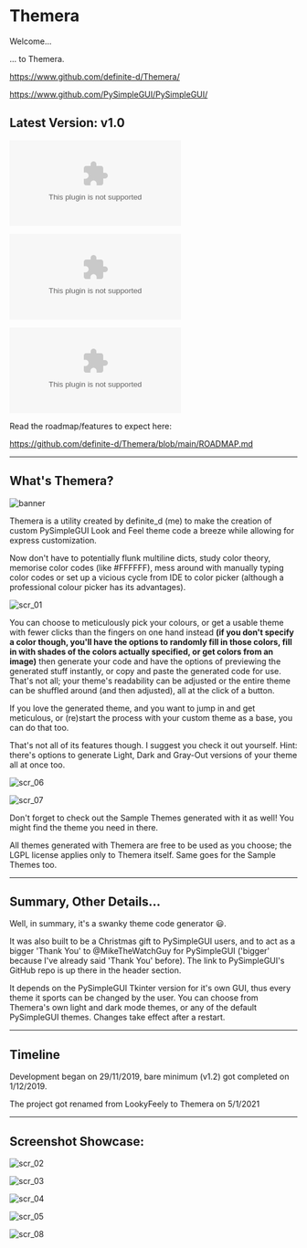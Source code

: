 ﻿# Themera

Welcome...

... to Themera.


https://www.github.com/definite-d/Themera/

https://www.github.com/PySimpleGUI/PySimpleGUI/

## Latest Version: v1.0
![Download the installer (Windows Only)](https://github.com/definite-d/Themera/raw/main/bin/Themera%20v1.0%20Windows%20Installer.exe)

![Download standalone executable](https://github.com/definite-d/Themera/raw/main/bin/Themera%20v1.0.exe)

![Download as zipped folder](https://github.com/definite-d/Themera/raw/main/bin/Themera%20v1.0.zip)

Read the roadmap/features to expect here:

https://github.com/definite-d/Themera/blob/main/ROADMAP.md

___________________________________________________________________________________

## What's Themera?

![banner](https://github.com/definite-d/Themera/blob/main/branding/logo_banner.png)

Themera is a utility created by definite_d (me) to make the creation of custom PySimpleGUI Look and Feel theme code a breeze while allowing for express customization.
 
Now don't have to potentially flunk multiline dicts, study color theory, memorise color codes (like #FFFFFF), mess around with manually typing color codes or set up a vicious cycle from IDE to color picker (although a professional colour picker has its advantages).

![scr_01](https://github.com/definite-d/Themera/blob/main/screenshots/themera/v1/01.PNG)

You can choose to meticulously pick your colours, or get a usable theme with fewer clicks than the fingers on one hand instead **(if you don't specify a color though, you'll have the options to randomly fill in those colors, fill in with shades of the colors actually specified, or get colors from an image)** then generate your code and have the options of previewing the generated stuff instantly, or copy and paste the generated code for use. That's not all; your theme's readability can be adjusted or the entire theme can be shuffled around (and then adjusted), all at the click of a button.

If you love the generated theme, and you want to jump in and get meticulous, or (re)start the process with your custom theme as a base, you can do that too.

That's not all of its features though. I suggest you check it out yourself. Hint: there's options to generate Light, Dark and Gray-Out versions of your theme all at once too.

![scr_06](https://github.com/definite-d/Themera/blob/main/screenshots/themera/v1/06.PNG)

![scr_07](https://github.com/definite-d/Themera/blob/main/screenshots/themera/v1/07.PNG)

Don't forget to check out the Sample Themes generated with it as well! You might find the theme you need in there.

All themes generated with Themera are free to be used as you choose; the LGPL license applies only to Themera itself. Same goes for the Sample Themes too.
______________________________________________________________________________________

## Summary, Other Details...

Well, in summary, it's a swanky theme code generator :smiley:.

It was also built to be a Christmas gift to PySimpleGUI users, and to act as a bigger 'Thank You' to @MikeTheWatchGuy for PySimpleGUI ('bigger' because I've already said 'Thank You' before). The link to PySimpleGUI's GitHub repo is up there in the header section.

It depends on the PySimpleGUI Tkinter version for it's own GUI, thus every theme it sports can be changed by the user. You can choose from Themera's own light and dark mode themes, or any of the default PySimpleGUI themes. Changes take effect after a restart.
______________________________________________________________________________________

## Timeline

Development began on 29/11/2019, bare minimum (v1.2) got completed on 1/12/2019.

The project got renamed from LookyFeely to Themera on 5/1/2021
______________________________________________________________________________________



## Screenshot Showcase:

![scr_02](https://github.com/definite-d/Themera/blob/main/screenshots/themera/v1/02.PNG)

![scr_03](https://github.com/definite-d/Themera/blob/main/screenshots/themera/v1/03.PNG)

![scr_04](https://github.com/definite-d/Themera/blob/main/screenshots/themera/v1/04.PNG)

![scr_05](https://github.com/definite-d/Themera/blob/main/screenshots/themera/v1/05.PNG)

![scr_08](https://github.com/definite-d/Themera/blob/main/screenshots/themera/v1/08.png)
